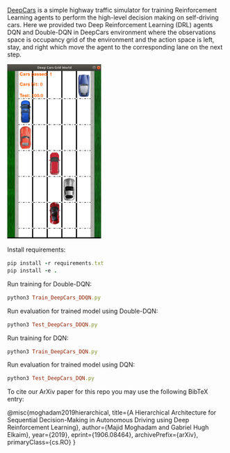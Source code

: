 [DeepCars](https://github.com/MajidMoghadam2006/gym-deepcars) is a simple highway traffic simulator for training Reinforcement Learning agents to perform the high-level decision making on self-driving cars. Here we provided two Deep Reinforcement Learning (DRL) agents DQN and Double-DQN in DeepCars environment where the observations space is occupancy grid of the environment and the action space is left, stay, and right which move the agent to the corresponding lane on the next step. 

![DeepCars](image/DeepCars_Screen.png)

Install requirements:

```ruby
pip install -r requirements.txt
pip install -e .
```

Run training for Double-DQN:

```ruby
python3 Train_DeepCars_DDQN.py
```

Run evaluation for trained model using Double-DQN:

```ruby
python3 Test_DeepCars_DDQN.py
```

Run training for DQN:

```ruby
python3 Train_DeepCars_DQN.py
```

Run evaluation for trained model using DQN:

```ruby
python3 Test_DeepCars_DQN.py
```


To cite our ArXiv paper for this repo you may use the following BibTeX entry:

@misc{moghadam2019hierarchical,
    title={A Hierarchical Architecture for Sequential Decision-Making in Autonomous Driving using Deep Reinforcement Learning},
    author={Majid Moghadam and Gabriel Hugh Elkaim},
    year={2019},
    eprint={1906.08464},
    archivePrefix={arXiv},
    primaryClass={cs.RO}
}

